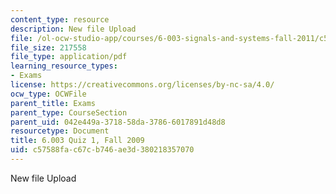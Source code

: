 ```yaml
---
content_type: resource
description: New file Upload
file: /ol-ocw-studio-app/courses/6-003-signals-and-systems-fall-2011/c57588fac67cb746ae3d380218357070_MIT6_003F11_F09q1.pdf
file_size: 217558
file_type: application/pdf
learning_resource_types:
- Exams
license: https://creativecommons.org/licenses/by-nc-sa/4.0/
ocw_type: OCWFile
parent_title: Exams
parent_type: CourseSection
parent_uid: 042e449a-3718-58da-3786-6017891d48d8
resourcetype: Document
title: 6.003 Quiz 1, Fall 2009
uid: c57588fa-c67c-b746-ae3d-380218357070
---
```

New file Upload